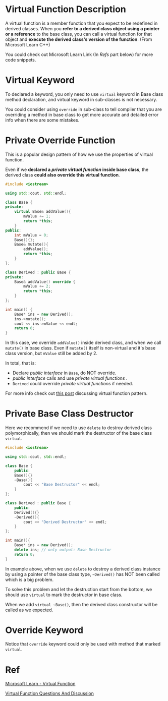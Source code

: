 # Virtual Function Description

A virtual function is a member function that you expect to be redefined in derived classes. When you **refer to a derived class object using a pointer or a reference** to the base class, you can call a virtual function for that object and **execute the derived class's version of the function**. (From Microsoft Learn C++)

You could check out Microsoft Learn Link (In _Refs_ part below) for more code snippets.

# Virtual Keyword

To declared a keyword, you only need to use `virtual` keyword in Base class method declaration, and virtual keyword in sub-classes is not necessary.

You could consider using `override` in sub-class to tell compiler that you are overriding a method in base class to get more accurate and detailed error info when there are some mistakes.

# Private Override Function

This is a popular design pattern of how we use the properties of virtual function.

Even if we **declared a _private virtual function_ inside base class**, the derived class **could also override this virtual function**. 

```cpp
#include <iostream>

using std::cout, std::endl;

class Base {
private:
    virtual Base& addValue(){
        mValue += 1;
        return *this;
    }
public:
    int mValue = 0;
    Base(){};
    Base& mutate(){
        addValue();
        return *this;
    }
};

class Derived : public Base {
private:
    Base& addValue() override {
        mValue += 2;
        return *this;
    }
};

int main() {
    Base* ins = new Derived();
    ins->mutate();
    cout << ins->mValue << endl;
    return 0;
}
```

In this case, we override `addValue()` inside derived class, and when we call `mutate()` in base class. Even if `mutate()` itself is non-virtual and it's base class version, but `mValue` still be added by 2.

In total, that is:

- Declare _public interface_ in `Base`, do NOT override.
- _public interface_ calls and use _private virtual functions_ .
- `Derived` could override _private virtual functions_ if needed.

For more info check out [this post](http://www.gotw.ca/publications/mill18.htm) discussing virtual function pattern.

# Private Base Class Destructor

Here we recommend if we need to use `delete` to destroy derived class polymorphically, then we should mark the destructor of the base class `virtual`.

```cpp
#include <iostream>

using std::cout, std::endl;

class Base {
    public:
    Base(){}
    ~Base(){
        cout << "Base Destructor" << endl;
    }
};

class Derived : public Base {
    public:
    Derived(){}
    ~Derived(){
        cout << "Derived Destructor" << endl;
    }
};

int main(){
    Base* ins = new Derived();
    delete ins; // only output: Base Destructor
    return 0;
}
```

In example above, when we use `delete` to destroy a derived class instance by using a pointer of the base class type, `~Derived()` has NOT been called which is a big problem.

To solve this problem and let the destruction start from the bottom, we should use `virtual` to mark the destructor in base class.

When we add `virtual ~Base()`, then the derived class constructor will be called as we expected.

# Override Keyword

Notice that `override` keyword could only be used with method that marked `virtual`.

# Ref

[Microsoft Learn - Virtual Function](https://learn.microsoft.com/en-us/cpp/cpp/virtual-functions?view=msvc-170)

[Virtual Function Questions And Discussion](http://www.gotw.ca/publications/mill18.htm)